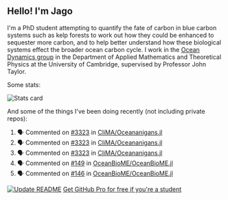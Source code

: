 ## Hello! I'm Jago

I'm a PhD student attempting to quantify the fate of carbon in blue carbon systems such as kelp forests to work out how they could be enhanced to sequester more carbon, and to help better understand how these biological systems effect the broader ocean carbon cycle. I work in the <a href="https://www.damtp.cam.ac.uk/user/jrt51/" class="emph">Ocean Dynamics group</a> in the Department of Applied Mathematics and Theoretical Physics at the University of Cambridge, supervised by Professor John Taylor.

Some stats:
<!--
![](https://raw.githubusercontent.com/jagoosw/jagoosw/main/profile-summary-card-output/nord_dark/0-profile-details.svg)
![](https://raw.githubusercontent.com/jagoosw/jagoosw/main/profile-summary-card-output/nord_dark/3-stats.svg)
![](https://raw.githubusercontent.com/jagoosw/jagoosw/main/profile-summary-card-output/nord_dark/4-productive-time.svg)
-->
![Stats card](https://github-readme-stats.vercel.app/api?username=jagoosw&count_private=true&show_icons=true&theme=transparent&hide_title=true&rank_icon=percentile&show=reviews)

And some of the things I've been doing recently (not including private repos):
<!--START_SECTION:activity-->
1. 🗣 Commented on [#3323](https://github.com/CliMA/Oceananigans.jl/pull/3323#issuecomment-1756080047) in [CliMA/Oceananigans.jl](https://github.com/CliMA/Oceananigans.jl)
2. 🗣 Commented on [#3323](https://github.com/CliMA/Oceananigans.jl/pull/3323#issuecomment-1756073240) in [CliMA/Oceananigans.jl](https://github.com/CliMA/Oceananigans.jl)
3. 🗣 Commented on [#3323](https://github.com/CliMA/Oceananigans.jl/pull/3323#issuecomment-1755972885) in [CliMA/Oceananigans.jl](https://github.com/CliMA/Oceananigans.jl)
4. 🗣 Commented on [#149](https://github.com/OceanBioME/OceanBioME.jl/pull/149#issuecomment-1755960568) in [OceanBioME/OceanBioME.jl](https://github.com/OceanBioME/OceanBioME.jl)
5. 🗣 Commented on [#146](https://github.com/OceanBioME/OceanBioME.jl/pull/146#issuecomment-1755955873) in [OceanBioME/OceanBioME.jl](https://github.com/OceanBioME/OceanBioME.jl)
<!--END_SECTION:activity-->


[![Update README](https://github.com/jagoosw/jagoosw/actions/workflows/update-readme.yml/badge.svg)](https://github.com/jagoosw/jagoosw/actions/workflows/update-readme.yml)
[Get GitHub Pro for free if you're a student](https://education.github.com/pack)

